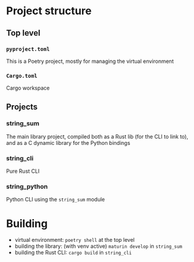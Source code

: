 # Project structure

## Top level

### `pyproject.toml`

This is a Poetry project, mostly for managing the virtual environment

### `Cargo.toml`

Cargo workspace

## Projects

### string_sum

The main library project, compiled both as a Rust lib (for the CLI to link to),
and as a C dynamic library for the Python bindings

### string_cli

Pure Rust CLI

### string_python

Python CLI using the `string_sum` module

# Building

- virtual environment: `poetry shell` at the top level
- building the library: (with venv active) `maturin develop` in `string_sum`
- building the Rust CLI: `cargo build` in `string_cli`